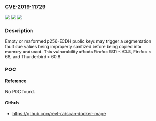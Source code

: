 ### [CVE-2019-11729](https://cve.mitre.org/cgi-bin/cvename.cgi?name=CVE-2019-11729)
![](https://img.shields.io/static/v1?label=Product&message=Thunderbird&color=blue)
![](https://img.shields.io/static/v1?label=Version&message=%3C%2060.8%20&color=brighgreen)
![](https://img.shields.io/static/v1?label=Vulnerability&message=Empty%20or%20malformed%20p256-ECDH%20public%20keys%20may%20trigger%20a%20segmentation%20fault&color=brighgreen)

### Description

Empty or malformed p256-ECDH public keys may trigger a segmentation fault due values being improperly sanitized before being copied into memory and used. This vulnerability affects Firefox ESR < 60.8, Firefox < 68, and Thunderbird < 60.8.

### POC

#### Reference
No POC found.

#### Github
- https://github.com/revl-ca/scan-docker-image

